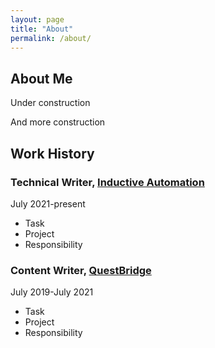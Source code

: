 ```yaml
---
layout: page
title: "About"
permalink: /about/
---
```


## About Me
Under construction

And more construction

## Work History
### Technical Writer, [Inductive Automation](inductiveautomation.com)
July 2021-present
* Task
* Project
* Responsibility

### Content Writer, [QuestBridge](questbridge.org)
July 2019-July 2021
* Task
* Project
* Responsibility

